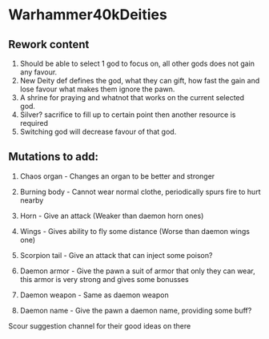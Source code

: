 # Warhammer40kDeities

## Rework content
1. Should be able to select 1 god to focus on, all other gods does not gain any favour.
2. New Deity def defines the god, what they can gift, how fast the gain and lose favour what makes them ignore the pawn.
3. A shrine for praying and whatnot that works on the current selected god.
4. Silver? sacrifice to fill up to certain point then another resource is required
5. Switching god will decrease favour of that god.


## Mutations to add:
1. Chaos organ - Changes an organ to be better and stronger
2. Burning body - Cannot wear normal clothe, periodically spurs fire to hurt nearby
3. Horn - Give an attack (Weaker than daemon horn ones)
4. Wings - Gives ability to fly some distance (Worse than daemon wings one)
5. Scorpion tail - Give an attack that can inject some poison?

7. Daemon armor - Give the pawn a suit of armor that only they can wear, this armor is very strong and gives some bonusses
8. Daemon weapon - Same as daemon weapon
9. Daemon name - Give the pawn a daemon name, providing some buff?

Scour suggestion channel for their good ideas on there
